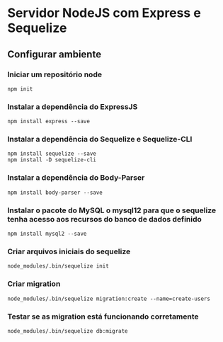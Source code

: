 # Servidor NodeJS com Express e Sequelize

## Configurar ambiente

### Iniciar um repositório node

```
npm init 
```

### Instalar a dependência do ExpressJS

```
npm install express --save
```

### Instalar a dependência do Sequelize e Sequelize-CLI

```
npm install sequelize --save
npm install -D sequelize-cli
```

### Instalar a dependência do Body-Parser

```
npm install body-parser --save
```

### Instalar o pacote do MySQL o mysql12 para que o sequelize tenha acesso aos recursos do banco de dados definido

```
npm install mysql2 --save
```

### Criar arquivos iniciais do sequelize

```
node_modules/.bin/sequelize init
```

### Criar migration 

```
node_modules/.bin/sequelize migration:create --name=create-users
```

### Testar se as migration está funcionando corretamente

```
node_modules/.bin/sequelize db:migrate
```